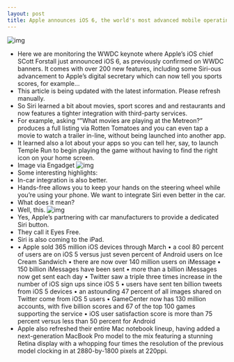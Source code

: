 ```yaml
---
layout: post
title: Apple announces iOS 6, the world's most advanced mobile operating system
---
```

![img](http://media.idownloadblog.com/wp-content/uploads/2012/06/ios_6_banner-5.jpg)
* Here we are monitoring the WWDC keynote where Apple’s iOS chief SCott Forstall just announced iOS 6, as previously confirmed on WWDC banners. It comes with over 200 new features, including some Siri-ous advancement to Apple’s digital secretary which can now tell you sports scores, for example…
* This article is being updated with the latest information. Please refresh manually.
* So Siri learned a bit about movies, sport scores and and restaurants and now features a tighter integration with third-party services.
* For example, asking “”What movies are playing at the Metreon?” produces a full listing via Rotten Tomatoes and you can even tap a movie to watch a trailer in-line, without being launched into another app.
* It learned also a lot about your apps so you can tell her, say, to launch Temple Run to begin playing the game without having to find the right icon on your home screen.
* Image via Engadget
![img](http://media.idownloadblog.com/wp-content/uploads/2012/06/applewwdc2012liveblog3749.jpg)
* Some interesting highlights:
* In-car integration is also better.
* Hands-free allows you to keep your hands on the steering wheel while you’re using your phone. We want to integrate Siri even better in the car.
* What does it mean?
* Well, this.
![img](http://media.idownloadblog.com/wp-content/uploads/2012/06/applewwdc2012liveblog3777.jpg)
* Yes, Apple’s partnering with car manufacturers to provide a dedicated Siri button.
* They call it Eyes Free.
* Siri is also coming to the iPad.
* • Apple sold 365 million iOS devices through March • a cool 80 percent of users are on iOS 5 versus just seven percent of Android users on Ice Cream Sandwich • there are now over 140 million users on iMessage • 150 billion iMessages have been sent • more than a billion iMessages now get sent each day • Twitter saw a triple three times increase in the number of iOS sign ups since iOS 5 • users have sent ten billion tweets from iOS 5 devices • an astounding 47 percent of all images shared on Twitter come from iOS 5 users • GameCenter now has 130 million accounts, with five billion scores and 67 of the top 100 games supporting the service • iOS user satisfaction score is more than 75 percent versus less than 50 percent for Android
* Apple also refreshed their entire Mac notebook lineup, having added a next-generation MacBook Pro model to the mix featuring a stunning Retina display with a whopping four times the resolution of the previous model clocking in at 2880-by-1800 pixels at 220ppi.

